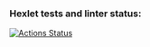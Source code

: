 ### Hexlet tests and linter status:
[![Actions Status](https://github.com/aldente0/php-project-45/workflows/hexlet-check/badge.svg)](https://github.com/aldente0/php-project-45/actions)